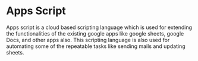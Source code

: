 # Apps Script
Apps script is a cloud based scripting language which is used for extending the functionalities of the existing google apps like google sheets, google Docs, and other apps also. This scripting language is also used for automating some of the repeatable tasks like sending mails and updating sheets.  

